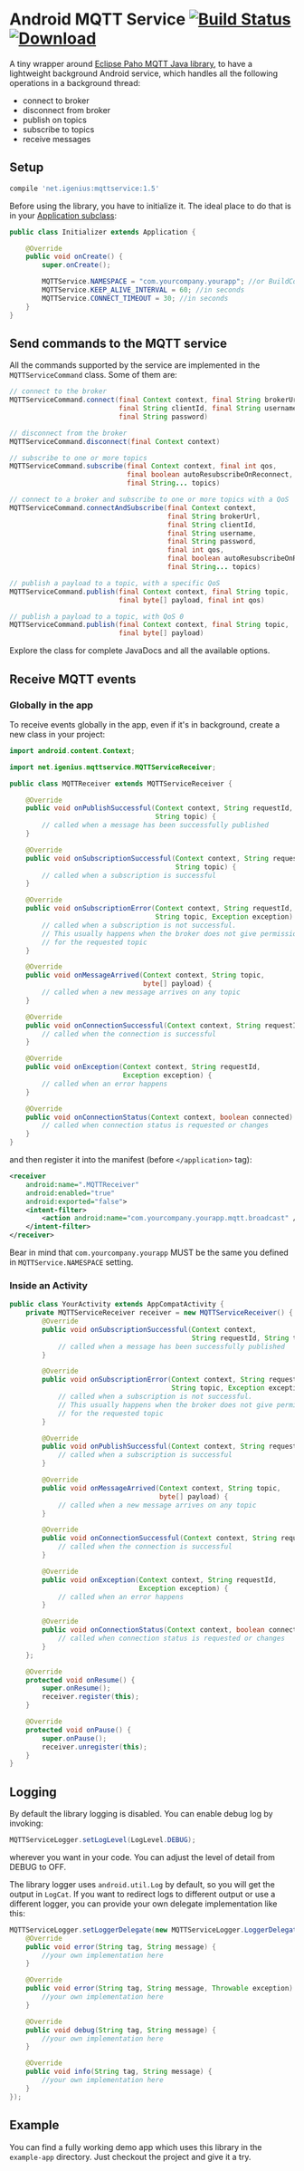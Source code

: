 # Android MQTT Service [![Build Status](https://travis-ci.org/iGenius-Srl/android-mqtt-service.svg?branch=master)](https://travis-ci.org/iGenius-Srl/android-mqtt-service) [![Download](https://api.bintray.com/packages/igenius-code/maven/android-mqtt-service/images/download.svg) ](https://bintray.com/igenius-code/maven/android-mqtt-service/_latestVersion)

A tiny wrapper around [Eclipse Paho MQTT Java library](https://github.com/iGenius-Srl/paho.mqtt.java), to have a lightweight background Android service, which handles all the following operations in a background thread:

* connect to broker
* disconnect from broker
* publish on topics
* subscribe to topics
* receive messages

## Setup
```groovy
compile 'net.igenius:mqttservice:1.5'
```

Before using the library, you have to initialize it. The ideal place to do that is in your [Application subclass](http://developer.android.com/reference/android/app/Application.html):
```java
public class Initializer extends Application {

    @Override
    public void onCreate() {
        super.onCreate();

        MQTTService.NAMESPACE = "com.yourcompany.yourapp"; //or BuildConfig.APPLICATION_ID;
        MQTTService.KEEP_ALIVE_INTERVAL = 60; //in seconds
        MQTTService.CONNECT_TIMEOUT = 30; //in seconds
    }
}
```

## Send commands to the MQTT service
All the commands supported by the service are implemented in the `MQTTServiceCommand` class. Some of them are:
```java
// connect to the broker
MQTTServiceCommand.connect(final Context context, final String brokerUrl,
                           final String clientId, final String username,
                           final String password)

// disconnect from the broker
MQTTServiceCommand.disconnect(final Context context)

// subscribe to one or more topics
MQTTServiceCommand.subscribe(final Context context, final int qos,
                             final boolean autoResubscribeOnReconnect,
                             final String... topics)

// connect to a broker and subscribe to one or more topics with a QoS
MQTTServiceCommand.connectAndSubscribe(final Context context,
                                       final String brokerUrl,
                                       final String clientId,
                                       final String username,
                                       final String password,
                                       final int qos,
                                       final boolean autoResubscribeOnReconnect,
                                       final String... topics)

// publish a payload to a topic, with a specific QoS
MQTTServiceCommand.publish(final Context context, final String topic,
                           final byte[] payload, final int qos)

// publish a payload to a topic, with QoS 0
MQTTServiceCommand.publish(final Context context, final String topic,
                           final byte[] payload)
```
Explore the class for complete JavaDocs and all the available options.

## Receive MQTT events
### Globally in the app
To receive events globally in the app, even if it's in background, create a new class in your project:
```java
import android.content.Context;

import net.igenius.mqttservice.MQTTServiceReceiver;

public class MQTTReceiver extends MQTTServiceReceiver {

    @Override
    public void onPublishSuccessful(Context context, String requestId,
                                    String topic) {
        // called when a message has been successfully published
    }

    @Override
    public void onSubscriptionSuccessful(Context context, String requestId,
                                         String topic) {
        // called when a subscription is successful
    }

    @Override
    public void onSubscriptionError(Context context, String requestId,
                                    String topic, Exception exception) {
        // called when a subscription is not successful.
        // This usually happens when the broker does not give permissions
        // for the requested topic
    }

    @Override
    public void onMessageArrived(Context context, String topic,
                                 byte[] payload) {
        // called when a new message arrives on any topic
    }

    @Override
    public void onConnectionSuccessful(Context context, String requestId) {
        // called when the connection is successful
    }

    @Override
    public void onException(Context context, String requestId,
                            Exception exception) {
        // called when an error happens
    }

    @Override
    public void onConnectionStatus(Context context, boolean connected) {
        // called when connection status is requested or changes
    }
}
```
and then register it into the manifest (before `</application>` tag):
```xml
<receiver
    android:name=".MQTTReceiver"
    android:enabled="true"
    android:exported="false">
    <intent-filter>
        <action android:name="com.yourcompany.yourapp.mqtt.broadcast" />
    </intent-filter>
</receiver>
```
Bear in mind that `com.yourcompany.yourapp` MUST be the same you defined in `MQTTService.NAMESPACE` setting.

### Inside an Activity
```java
public class YourActivity extends AppCompatActivity {
    private MQTTServiceReceiver receiver = new MQTTServiceReceiver() {
        @Override
        public void onSubscriptionSuccessful(Context context,
                                             String requestId, String topic) {
            // called when a message has been successfully published
        }

        @Override
        public void onSubscriptionError(Context context, String requestId,
                                        String topic, Exception exception) {
            // called when a subscription is not successful.
            // This usually happens when the broker does not give permissions
            // for the requested topic
        }

        @Override
        public void onPublishSuccessful(Context context, String requestId, String topic) {
            // called when a subscription is successful
        }

        @Override
        public void onMessageArrived(Context context, String topic,
                                     byte[] payload) {
            // called when a new message arrives on any topic
        }

        @Override
        public void onConnectionSuccessful(Context context, String requestId) {
            // called when the connection is successful
        }

        @Override
        public void onException(Context context, String requestId,
                                Exception exception) {
            // called when an error happens
        }

        @Override
        public void onConnectionStatus(Context context, boolean connected) {
            // called when connection status is requested or changes
        }
    };

    @Override
    protected void onResume() {
        super.onResume();
        receiver.register(this);
    }

    @Override
    protected void onPause() {
        super.onPause();
        receiver.unregister(this);
    }
}
```

## Logging
By default the library logging is disabled. You can enable debug log by invoking:
```java
MQTTServiceLogger.setLogLevel(LogLevel.DEBUG);
```
wherever you want in your code. You can adjust the level of detail from DEBUG to OFF.

The library logger uses `android.util.Log` by default, so you will get the output in `LogCat`. If you want to redirect logs to different output or use a different logger, you can provide your own delegate implementation like this:
```java
MQTTServiceLogger.setLoggerDelegate(new MQTTServiceLogger.LoggerDelegate() {
    @Override
    public void error(String tag, String message) {
        //your own implementation here
    }

    @Override
    public void error(String tag, String message, Throwable exception) {
        //your own implementation here
    }

    @Override
    public void debug(String tag, String message) {
        //your own implementation here
    }

    @Override
    public void info(String tag, String message) {
        //your own implementation here
    }
});
```

## Example
You can find a fully working demo app which uses this library in the `example-app` directory. Just checkout the project and give it a try.
